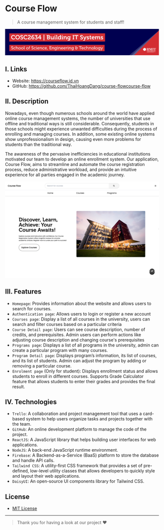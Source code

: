 # Course Flow
> A course management system for students and staff!

![Building IT Systems](https://github.com/ThaiHoangDang/course-flow/blob/main/public/img/course.png?raw=true)

## I. Links
- Website: https://courseflow.id.vn
- GitHub: https://github.com/ThaiHoangDang/course-flowcourse-flow

## II. Description
Nowadays, even though numerous schools around the world have applied online course management systems, the number of universities that use offline and traditional ways is still considerable. Consequently, students in those schools might experience unwanted difficulties during the process of enrolling and managing courses. In addition, some existing online systems show unprofessionalism in design, causing even more problems for students than the traditional way. 

The awareness of the pervasive inefficiencies in educational institutions motivated our team to develop an online enrollment system. Our application, Course Flow, aims to streamline and automate the course registration process, reduce administrative workload, and provide an intuitive experience for all parties engaged in the academic journey.

![Building IT Systems](https://github.com/ThaiHoangDang/course-flow/blob/main/public/img/website.png?raw=true)

## III. Features
- `Homepage`: Provides information about the website and allows users to search for courses.
- `Authentication page`: Allows users to login or register a new account
- `Courses page`: Display a list of all courses in the university, users can search and filter courses based on a particular criteria
- `Course Detail page`: Users can see course description, number of credits, and prerequisites. Admin users can perform actions like adjusting course description and changing course's prerequisites
- `Programs page`: Displays a list of all programs in the university, admin can create a particular program with many courses.
- `Program Detail page`: Displays program’s information, its list of courses, and its list of students. Admin can adjust the program by adding or removing a particular course.
- `Enrolment page` (Only for student): Displays enrollment status and allows students to enroll in different courses. Supports Grade Calculator feature that allows students to enter their grades and provides the final result.


## IV. Technologies
- `Trello`: A collaboration and project management tool that uses a card-based system to help users organize tasks and projects together with the team.
- `GitHub`: An online development platform to manage the code of the project.
- `ReactJS`: A JavaScript library that helps building user interfaces for web applications.
- `NodeJS`: A back-end JavaScript runtime environment.
- `Firebase`: A Backend-as-a-Service (BaaS) platform to store the database and handle API calls.
- `Tailwind CSS`: A utility-first CSS framework that provides a set of pre-defined, low-level utility classes that allows developers to quickly style and layout their web applications.
- `DaisyUI`: An open-source UI components library for Tailwind CSS.

## License
- [MIT License](LICENSE)

---

> Thank you for having a look at our project ❤️

